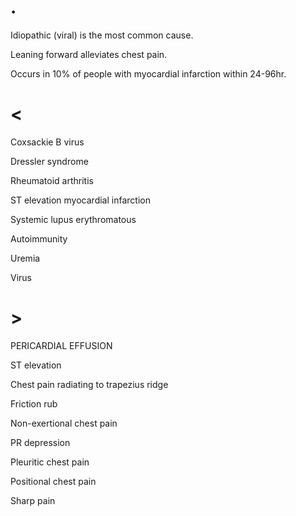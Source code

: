 # .

Idiopathic (viral) is the most common cause.

Leaning forward alleviates chest pain.

Occurs in 10% of people with myocardial infarction within 24-96hr.

# <

Coxsackie B virus

Dressler syndrome

Rheumatoid arthritis

ST elevation myocardial infarction

Systemic lupus erythromatous

Autoimmunity

Uremia

Virus

# >

PERICARDIAL EFFUSION

ST elevation

Chest pain radiating to trapezius ridge

Friction rub

Non-exertional chest pain

PR depression

Pleuritic chest pain

Positional chest pain

Sharp pain
